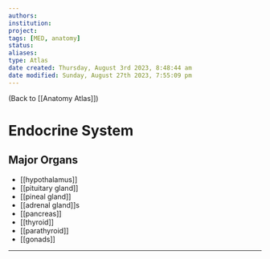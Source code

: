 ```yaml
---
authors: 
institution: 
project: 
tags: [MED, anatomy]
status: 
aliases: 
type: Atlas
date created: Thursday, August 3rd 2023, 8:48:44 am
date modified: Sunday, August 27th 2023, 7:55:09 pm
---
```


(Back to [[Anatomy Atlas]])

# Endocrine System

## Major Organs
- [[hypothalamus]]
- [[pituitary gland]]
- [[pineal gland]]
- [[adrenal gland]]s
- [[pancreas]]
- [[thyroid]]
- [[parathyroid]]
- [[gonads]]

---
